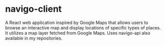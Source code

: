 # navigo-client
A React web application inspired by Google Maps that allows users to browse an interactive map and display locations of specific types of places. It utilizes a map layer fetched from Google Maps. Uses navigo-api also available in my repositories.
